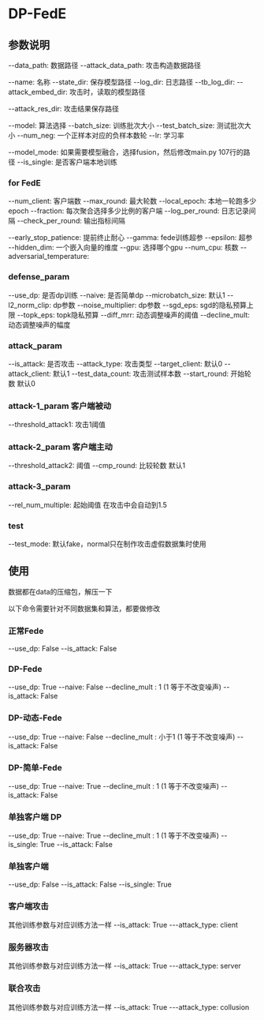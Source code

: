# DP-FedE

## 参数说明
--data_path: 数据路径
--attack_data_path: 攻击构造数据路径
     
--name: 名称
--state_dir: 保存模型路径 
--log_dir: 日志路径
--tb_log_dir: 
--attack_embed_dir: 攻击时，读取的模型路径
                            
--attack_res_dir: 攻击结果保存路径
    
--model: 算法选择
--batch_size: 训练批次大小
--test_batch_size: 测试批次大小
--num_neg: 一个正样本对应的负样本数轮
--lr: 学习率
    
--model_mode: 如果需要模型融合，选择fusion，然后修改main.py 107行的路径
--is_single: 是否客户端本地训练
    
### for FedE
--num_client: 客户端数
--max_round: 最大轮数
--local_epoch: 本地一轮跑多少epoch
--fraction: 每次聚合选择多少比例的客户端
--log_per_round: 日志记录间隔
--check_per_round: 输出指标间隔

--early_stop_patience: 提前终止耐心
--gamma: fede训练超参
--epsilon: 超参
--hidden_dim: 一个嵌入向量的维度
--gpu: 选择哪个gpu
--num_cpu: 核数
--adversarial_temperature: 
    
### defense_param
--use_dp: 是否dp训练
--naive: 是否简单dp
--microbatch_size: 默认1
--l2_norm_clip: dp参数
--noise_multiplier: dp参数
--sgd_eps: sgd的隐私预算上限
--topk_eps: topk隐私预算
--diff_mrr: 动态调整噪声的阈值
--decline_mult: 动态调整噪声的幅度
    
### attack_param
--is_attack: 是否攻击
--attack_type: 攻击类型
--target_client: 默认0
--attack_client: 默认1
--test_data_count: 攻击测试样本数
--start_round: 开始轮数 默认0
    
### attack-1_param 客户端被动
--threshold_attack1: 攻击1阈值
    
### attack-2_param 客户端主动
--threshold_attack2: 阈值
--cmp_round: 比较轮数 默认1
    
### attack-3_param
--rel_num_multiple: 起始阈值 在攻击中会自动到1.5
    
### test
--test_mode: 默认fake，normal只在制作攻击虚假数据集时使用

## 使用

数据都在data的压缩包，解压一下

以下命令需要针对不同数据集和算法，都要做修改


### 正常Fede
--use_dp: False
--is_attack: False

### DP-Fede
--use_dp: True
--naive: False
--decline_mult : 1 (1 等于不改变噪声)
--is_attack: False

### DP-动态-Fede
--use_dp: True
--naive: False
--decline_mult : 小于1 (1 等于不改变噪声)
--is_attack: False

### DP-简单-Fede
--use_dp: True
--naive: True
--decline_mult : 1 (1 等于不改变噪声)
--is_attack: False

### 单独客户端 DP
--use_dp: True
--naive: True
--decline_mult : 1 (1 等于不改变噪声)
--is_single: True
--is_attack: False

### 单独客户端
--use_dp: False
--is_attack: False
--is_single: True

### 客户端攻击
其他训练参数与对应训练方法一样
--is_attack: True
---attack_type: client

### 服务器攻击
其他训练参数与对应训练方法一样
--is_attack: True
---attack_type: server

### 联合攻击
其他训练参数与对应训练方法一样
--is_attack: True
---attack_type: collusion